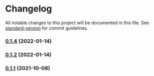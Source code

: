 # Changelog

All notable changes to this project will be documented in this file. See [standard-version](https://github.com/conventional-changelog/standard-version) for commit guidelines.

### [0.1.4](https://github.com/coon-js/extjs-app-user/compare/v0.1.1...v0.1.4) (2022-01-14)

### [0.1.2](https://github.com/coon-js/extjs-app-user/compare/v0.1.1...v0.1.2) (2022-01-14)

### [0.1.1](https://github.com/coon-js/extjs-app-user/compare/v0.1.0...v0.1.1) (2021-10-08)
